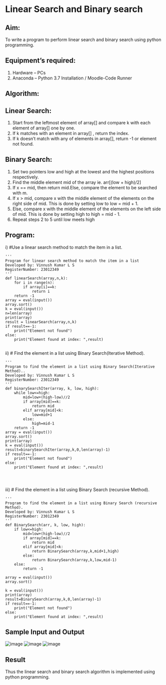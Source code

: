 # Linear Search and Binary search
## Aim:
To write a program to perform linear search and binary search using python programming.
## Equipment’s required:
1.	Hardware – PCs
2.	Anaconda – Python 3.7 Installation / Moodle-Code Runner
## Algorithm:
## Linear Search:
1.	Start from the leftmost element of array[] and compare k with each element of array[] one by one.
2.	If k matches with an element in array[] , return the index.
3.	If k doesn’t match with any of elements in array[], return -1 or element not found.
## Binary Search:
1.	Set two pointers low and high at the lowest and the highest positions respectively.
2.	Find the middle element mid of the array ie. arr[(low + high)/2]
3.	If x == mid, then return mid.Else, compare the element to be searched with m.
4.	If x > mid, compare x with the middle element of the elements on the right side of mid. This is done by setting low to low = mid + 1.
5.	Else, compare x with the middle element of the elements on the left side of mid. This is done by setting high to high = mid - 1.
6.	Repeat steps 2 to 5 until low meets high
## Program:
i)	#Use a linear search method to match the item in a list.
```
''' 
Program for linear search method to match the item in a list
Developed by: Vinnush Kumar L S
RegisterNumber: 23012349
'''
def linearSearch(array,n,k):
    for i in range(n):
        if array[i]==k:
            return i
    return -1       
array = eval(input())
array.sort()
k = eval(input())
n=len(array)
print(array)
result = linearSearch(array,n,k)
if result==-1:
    print("Element not found")
else:
    print("Element found at index: ",result)


```
ii)	# Find the element in a list using Binary Search(Iterative Method).
```
''' 
Program to find the element in a list using Binary Search(Iterative Method)..
Developed by: Vinnush Kumar L S
RegisterNumber: 23012349
'''
def binarySearchIter(array, k, low, high):
    while low<=high:
        mid=low+(high-low)//2
        if array[mid]==k:
            return mid
        elif array[mid]<k:
            low=mid+1
        else:
            high=mid-1
    return -1
array = eval(input())
array.sort()
print(array)
k = eval(input())
result=binarySearchIter(array,k,0,len(array)-1)
if result==-1:
    print("Element not found")
else:
    print("Element found at index: ",result)




```
iii)	# Find the element in a list using Binary Search (recursive Method).
```
''' 
Program to find the element in a list using Binary Search (recursive Method).
Developed by: Vinnush Kumar L S
RegisterNumber: 23012349
'''
def BinarySearch(arr, k, low, high):
    if low<=high:
        mid=low+(high-low)//2
        if array[mid]==k:
            return mid
        elif array[mid]<k:
            return BinarySearch(array,k,mid+1,high)
        else:
            return BinarySearch(array,k,low,mid-1)
    else:
        return -1
    
array = eval(input())
array.sort()

k = eval(input())
print(array)
result=BinarySearch(array,k,0,len(array)-1)
if result==-1:
    print("Element not found")
else:
    print("Element found at index: ",result)

```
## Sample Input and Output
![image](https://github.com/vinnush147/Search-Algorithm/assets/147139234/7502fcbe-95c5-4260-b5da-7f387b2bfc9a)
![image](https://github.com/vinnush147/Search-Algorithm/assets/147139234/aafcbb1e-cc4a-4b78-a478-256568a47eb9)
![image](https://github.com/vinnush147/Search-Algorithm/assets/147139234/801fab9b-b4e8-40f5-88a9-52e6ce6d93d6)






## Result
Thus the linear search and binary search algorithm is implemented using python programming.
